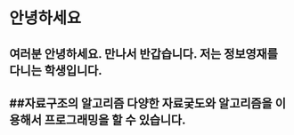 # 안녕하세요
여러분 안녕하세요. 만나서 반갑습니다.
저는 정보영재를 다니는 학생입니다.
---
##자료구조의 알고리즘
다양한 자료궂도와 알고리즘을 이용해서 프로그래밍을 할 수 있습니다.
---
